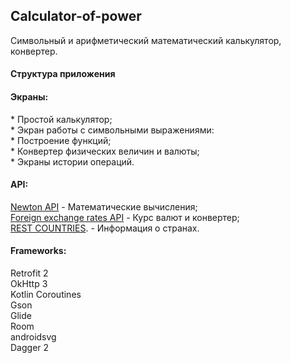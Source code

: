 <h2>Calculator-of-power</h2>
<p>Символьный и арифметический математический калькулятор, конвертер.</p>

<h4>Структура приложения</h4>
<h4>Экраны:</h4>
<p>
    * Простой калькулятор;</br>
    * Экран работы с символьными выражениями:</br>
    * Построение функций;</br>
    * Конвертер физических величин и валюты;</br>
    * Экраны истории операций.
</p>
<h4>API:</h4>
<p>
    <span><a target="_blank" rel="noopener noreferrer" href="https://github.com/aunyks/newton-api">Newton
            API</a></span> - Математические вычисления; </br>
    <span><a target="_blank" rel="noopener noreferrer" href="https://exchangeratesapi.io/">Foreign exchange rates
            API</a></span> - Курс валют и конвертер; </br>
    <span><a target="_blank" rel="noopener noreferrer" href="https://restcountries.eu/">REST COUNTRIES</a></span>. -
    Информация о странах.
</p>
<h4>Frameworks:</h4>
<p>
    Retrofit 2</br>
    OkHttp 3</br>
    Kotlin Coroutines</br>
    Gson</br>
    Glide</br>
    Room</br>
    androidsvg</br>
    Dagger 2</br>
</p>
